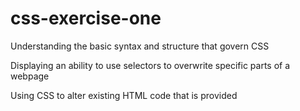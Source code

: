 # css-exercise-one
Understanding the basic syntax and structure that govern CSS

Displaying an ability to use selectors to overwrite specific parts of a webpage

Using CSS to alter existing HTML code that is provided
